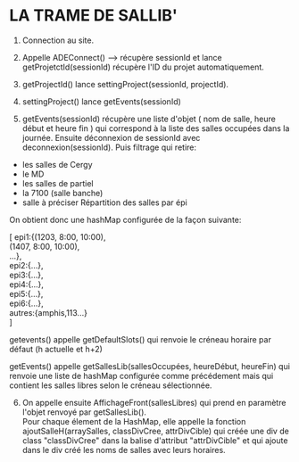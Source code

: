 LA TRAME DE SALLIB'
==


1. Connection au site.

2. Appelle ADEConnect() --> récupère sessionId et lance getProjetctId(sessionId) récupère l'ID du projet automatiquement.

3. getProjectId() lance settingProject(sessionId, projectId).

4. settingProject() lance getEvents(sessionId)

5. getEvents(sessionId) récupère une liste d'objet ( nom de salle, heure début et heure fin ) qui correspond à la liste des salles occupées dans la journée. Ensuite déconnexion de sessionId avec deconnexion(sessionId). Puis filtrage qui retire:
- les salles de Cergy
- le MD
- les salles de partiel
- la 7100 (salle banche)
- salle à préciser
Répartition des salles par épi

On obtient donc une hashMap configurée de la façon suivante:

[
epi1:{(1203, 8:00, 10:00),  
	   (1407, 8:00, 10:00),  
	   ...},  
epi2:{...},  
epi3:{...},  
epi4:{...},  
epi5:{...},  
epi6:{...},  
autres:{amphis,113...}  
]  


getevents() appelle getDefaultSlots() qui renvoie le créneau horaire par défaut (h actuelle et h+2)

getEvents() appelle getSallesLib(sallesOccupées, heureDébut, heureFin) qui renvoie une liste de hashMap configurée comme précédement mais qui contient les salles libres selon le créneau sélectionnée.

6. On appelle ensuite AffichageFront(sallesLibres) qui prend en paramètre l'objet renvoyé par getSallesLib().  
Pour chaque élement de la HashMap, elle appelle la fonction ajoutSalleH(arraySalles, classDivCree, attrDivCible) qui créée une div de class "classDivCree" dans la balise d'attribut "attrDivCible" et qui ajoute dans le div créé les noms de salles avec leurs horaires.
